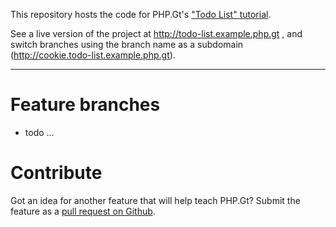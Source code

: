 This repository hosts the code for PHP.Gt's ["Todo List" tutorial](http://php.gt/docs/todo-list-tutorial).

See a live version of the project at http://todo-list.example.php.gt , and switch branches using the branch name as a subdomain (http://cookie.todo-list.example.php.gt).

***

# Feature branches

* todo ...

# Contribute

Got an idea for another feature that will help teach PHP.Gt? Submit the feature as a [pull request on Github](http://github.com/BrightFlair/tutorial-todo-list/pulls).